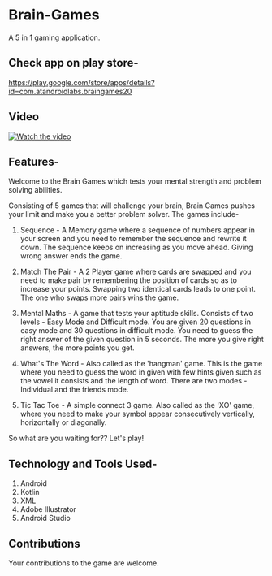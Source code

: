 # Brain-Games
A 5 in 1 gaming application.

## Check app on play store-
https://play.google.com/store/apps/details?id=com.atandroidlabs.braingames20

## Video
[![Watch the video](https://img.youtube.com/vi/bkkAP2jPr2U/maxresdefault.jpg)](https://www.youtube.com/watch?v=bkkAP2jPr2U)

## Features-
Welcome to the Brain Games which tests your mental strength and problem solving abilities. 

Consisting of 5 games that will challenge your brain, Brain Games pushes your limit and make you a better problem solver. The games include-

1. Sequence - A Memory game where a sequence of numbers appear in your screen and you need to remember the sequence and rewrite it down. The sequence keeps on increasing as you move ahead. Giving wrong answer ends the game.

2. Match The Pair - A 2 Player game where cards are swapped and you need to make pair by remembering the position of cards so as to increase your points. Swapping two identical cards leads to one point. The one who swaps more pairs wins the game.

3. Mental Maths - A game that tests your aptitude skills. Consists of two levels - Easy Mode and Difficult mode. You are given 20 questions in easy mode and 30 questions in difficult mode. You need to guess the right answer of the given question in 5 seconds. The more you give right answers, the more points you get.

4. What's The Word - Also called as the 'hangman' game. This is the game where you need to guess the word in given with few hints given such as the vowel it consists and the length of word. There are two modes - Individual and the friends mode.

5. Tic Tac Toe - A simple connect 3 game. Also called as the 'XO' game, where you need to make your symbol appear consecutively vertically, horizontally or diagonally.

So what are you waiting for?? Let's play!

## Technology and Tools Used-
1. Android
2. Kotlin
3. XML
4. Adobe Illustrator
5. Android Studio

## Contributions 
Your contributions to the game are welcome.
